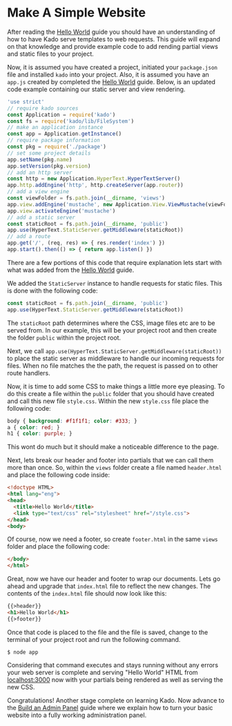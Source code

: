 # Make A Simple Website

After reading the [Hello World](./HelloWorld) guide you should have an
understanding of how to have Kado serve templates to web requests.
This guide will expand on that knowledge and provide example code to
add rending partial views and static files to your project.

Now, it is assumed you have created a project, initiated your `package.json`
file and installed `kado` into your project. Also, it is assumed you have an
`app.js` created by completed the [Hello World](./HelloWorld) guide. Below,
is an updated code example containing our static server and view rendering.

```js
'use strict'
// require kado sources
const Application = require('kado')
const fs = require('kado/lib/FileSystem')
// make an application instance
const app = Application.getInstance()
// require package information
const pkg = require('./package')
// set some project details
app.setName(pkg.name)
app.setVersion(pkg.version)
// add an http server
const http = new Application.HyperText.HyperTextServer()
app.http.addEngine('http', http.createServer(app.router))
// add a view engine
const viewFolder = fs.path.join(__dirname, 'views')
app.view.addEngine('mustache', new Application.View.ViewMustache(viewFolder))
app.view.activateEngine('mustache')
// add a static server
const staticRoot = fs.path.join(__dirname, 'public')
app.use(HyperText.StaticServer.getMiddleware(staticRoot))
// add a route
app.get('/', (req, res) => { res.render('index') })
app.start().then(() => { return app.listen() })
```

There are a few portions of this code that require explanation lets start with
what was added from the [Hello World](./HelloWorld) guide.

We added the `StaticServer` instance to handle requests for static files.
This is done with the following code:

```js
const staticRoot = fs.path.join(__dirname, 'public')
app.use(HyperText.StaticServer.getMiddleware(staticRoot))
``` 

The `staticRoot` path determines where the CSS, image files etc are to be served
from. In our example, this will be your project root and then create the folder
`public` within the project root.

Next, we call `app.use(HyperText.StaticServer.getMiddleware(staticRoot))` to
place the static server as middleware to handle our incoming requests for files.
When no file matches the the path, the request is passed on to other route
handlers.

Now, it is time to add some CSS to make things a little more eye pleasing. To do
this create a file within the `public` folder that you should have created and
call this new file `style.css`. Within the new `style.css` file place the
following code:

```css
body { background: #f1f1f1; color: #333; }
a { color: red; }
h1 { color: purple; }
```

This wont do much but it should make a noticeable difference to the page.

Next, lets break our header and footer into partials that we can call them more
than once. So, within the `views` folder create a file named `header.html` and
place the following code inside:

```html
<!doctype HTML>
<html lang="eng">
<head>
  <title>Hello World</title>
  <link type="text/css" rel="stylesheet" href="/style.css">
</head>
<body>
```

Of course, now we need a footer, so create `footer.html` in the same `views`
folder and place the following code:

```html
</body>
</html>
```

Great, now we have our header and footer to wrap our documents. Lets go ahead
and upgrade that `index.html` file to reflect the new changes. The contents
of the `index.html` file should now look like this:

```html
{{>header}}
<h1>Hello World</h1>
{{>footer}}
```

Once that code is placed to the file and the file is saved, change to the
terminal of your project root and run the following command.

```
$ node app
```

Considering that command executes and stays running without any errors your
web server is complete and serving "Hello World" HTML from
[localhost:3000](http://localhost:3000) now with your partials being rendered
as well as serving the new CSS.

Congratulations! Another stage complete on learning Kado. Now advance to the
[Build an Admin Panel](./BuildAdminPanel.md) guide where we explain how to turn
your basic website into a fully working administration panel.
